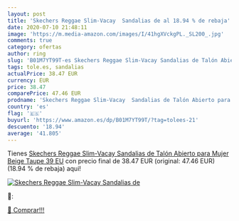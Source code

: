 ```yaml
---
layout: post
title: 'Skechers Reggae Slim-Vacay  Sandalias de al 18.94 % de rebaja'
date: 2020-07-10 21:48:11
image: 'https://m.media-amazon.com/images/I/41hgXVckgPL._SL200_.jpg'
comments: true
category: ofertas
author: ring
slug: 'B01M7YT99T-es Skechers Reggae Slim-Vacay Sandalias de Talón Abierto para...'
tags: tole.es, sandalias
actualPrice: 38.47 EUR
currency: EUR
price: 38.47
comparePrice: 47.46 EUR
prodname: 'Skechers Reggae Slim-Vacay  Sandalias de Talón Abierto para Mujer  Beige  Taupe   39 EU'
country: 'es'
flag: '🇪🇸'
buyurl: 'https://www.amazon.es/dp/B01M7YT99T/?tag=tolees-21'
descuento: '18.94'
average: '41.805'
---
```


Tienes [Skechers Reggae Slim-Vacay  Sandalias de Talón Abierto para Mujer  Beige  Taupe   39 EU](https://www.amazon.es/dp/B01M7YT99T/?tag=tolees-21) con precio final de  38.47 EUR (original: 47.46 EUR) (18.94 %  de rebaja) aqui!

[![Skechers Reggae Slim-Vacay  Sandalias de](https://m.media-amazon.com/images/I/41hgXVckgPL._SL200_.jpg)](https://www.amazon.es/dp/B01M7YT99T/?tag=tolees-21)

🔎:


[🛒 Comprar!!!](https://www.amazon.es/dp/B01M7YT99T/?tag=tolees-21)
